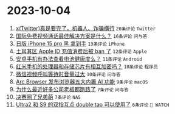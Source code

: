 # 2023-10-04

1. [x(Twitter)真是要完了，机器人、诈骗横行](https://www.v2ex.com/t/978821) `20条评论` `Twitter`
1. [国际免费视频通话最佳解决方案是什么？](https://www.v2ex.com/t/978818) `16条评论` `问与答`
1. [日版 iPhone 15 pro 黑 拿到手](https://www.v2ex.com/t/978819) `13条评论` `iPhone`
1. [土耳其区 Apple ID 充值消费后被 ban 了](https://www.v2ex.com/t/978834) `12条评论` `Apple`
1. [安卓手机有办法查看电池健康度么？](https://www.v2ex.com/t/978836) `11条评论` `Android`
1. [红米手机的处理器和存储芯片有相互加密吗？](https://www.v2ex.com/t/978825) `10条评论` `程序员`
1. [微信视频呼叫等待时音量过大](https://www.v2ex.com/t/978824) `10条评论` `问与答`
1. [Arc Browser 发布浏览器五大内置 AI 功能](https://www.v2ex.com/t/978817) `9条评论` `macOS`
1. [为什么最近好多公司老板都跑路了](https://www.v2ex.com/t/978839) `7条评论` `问与答`
1. [决赛圈了兄弟萌](https://www.v2ex.com/t/978827) `7条评论` `NAS`
1. [Ultra2 和 S9 的双指互点 double tap 可以使用了](https://www.v2ex.com/t/978850) `6条评论` ` WATCH`
